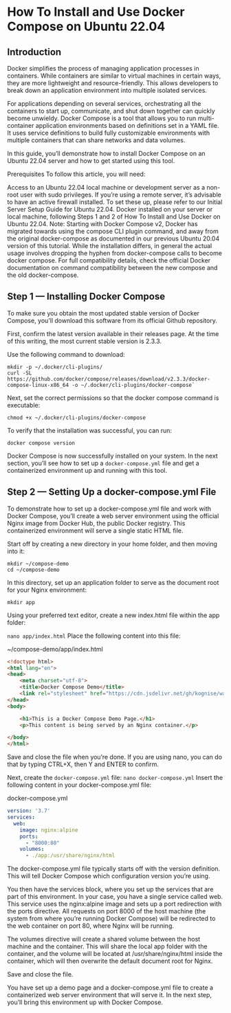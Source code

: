 # How To Install and Use Docker Compose on Ubuntu 22.04

## Introduction
Docker simplifies the process of managing application processes in containers. While containers are similar to virtual machines in certain ways, they are more lightweight and resource-friendly. This allows developers to break down an application environment into multiple isolated services.

For applications depending on several services, orchestrating all the containers to start up, communicate, and shut down together can quickly become unwieldy. Docker Compose is a tool that allows you to run multi-container application environments based on definitions set in a YAML file. It uses service definitions to build fully customizable environments with multiple containers that can share networks and data volumes.

In this guide, you’ll demonstrate how to install Docker Compose on an Ubuntu 22.04 server and how to get started using this tool.

Prerequisites
To follow this article, you will need:

Access to an Ubuntu 22.04 local machine or development server as a non-root user with sudo privileges. If you’re using a remote server, it’s advisable to have an active firewall installed. To set these up, please refer to our Initial Server Setup Guide for Ubuntu 22.04.
Docker installed on your server or local machine, following Steps 1 and 2 of How To Install and Use Docker on Ubuntu 22.04.
Note: Starting with Docker Compose v2, Docker has migrated towards using the compose CLI plugin command, and away from the original docker-compose as documented in our previous Ubuntu 20.04 version of this tutorial. While the installation differs, in general the actual usage involves dropping the hyphen from docker-compose calls to become docker compose. For full compatibility details, check the official Docker documentation on command compatibility between the new compose and the old docker-compose.

## Step 1 — Installing Docker Compose
To make sure you obtain the most updated stable version of Docker Compose, you’ll download this software from its official Github repository.

First, confirm the latest version available in their releases page. At the time of this writing, the most current stable version is 2.3.3.

Use the following command to download:
```
mkdir -p ~/.docker/cli-plugins/
curl -SL https://github.com/docker/compose/releases/download/v2.3.3/docker-compose-linux-x86_64 -o ~/.docker/cli-plugins/docker-compose`
```
Next, set the correct permissions so that the docker compose command is executable:

`chmod +x ~/.docker/cli-plugins/docker-compose`

To verify that the installation was successful, you can run:

`docker compose version`

Docker Compose is now successfully installed on your system. In the next section, you’ll see how to set up a `docker-compose.yml` file and get a containerized environment up and running with this tool.

## Step 2 — Setting Up a docker-compose.yml File
To demonstrate how to set up a docker-compose.yml file and work with Docker Compose, you’ll create a web server environment using the official Nginx image from Docker Hub, the public Docker registry. This containerized environment will serve a single static HTML file.

Start off by creating a new directory in your home folder, and then moving into it:
```
mkdir ~/compose-demo
cd ~/compose-demo
```
In this directory, set up an application folder to serve as the document root for your Nginx environment:

`mkdir app`

Using your preferred text editor, create a new index.html file within the app folder:

`nano app/index.html`
Place the following content into this file:

~/compose-demo/app/index.html
``` html
<!doctype html>
<html lang="en">
<head>
    <meta charset="utf-8">
    <title>Docker Compose Demo</title>
    <link rel="stylesheet" href="https://cdn.jsdelivr.net/gh/kognise/water.css@latest/dist/dark.min.css">
</head>
<body>

    <h1>This is a Docker Compose Demo Page.</h1>
    <p>This content is being served by an Nginx container.</p>

</body>
</html>
```
Save and close the file when you’re done. If you are using nano, you can do that by typing CTRL+X, then Y and ENTER to confirm.

Next, create the `docker-compose.yml` file:
`nano docker-compose.yml`
Insert the following content in your docker-compose.yml file:

docker-compose.yml
``` yml
version: '3.7'
services:
  web:
    image: nginx:alpine
    ports:
      - "8000:80"
    volumes:
      - ./app:/usr/share/nginx/html
```
The docker-compose.yml file typically starts off with the version definition. This will tell Docker Compose which configuration version you’re using.

You then have the services block, where you set up the services that are part of this environment. In your case, you have a single service called web. This service uses the nginx:alpine image and sets up a port redirection with the ports directive. All requests on port 8000 of the host machine (the system from where you’re running Docker Compose) will be redirected to the web container on port 80, where Nginx will be running.

The volumes directive will create a shared volume between the host machine and the container. This will share the local app folder with the container, and the volume will be located at /usr/share/nginx/html inside the container, which will then overwrite the default document root for Nginx.

Save and close the file.

You have set up a demo page and a docker-compose.yml file to create a containerized web server environment that will serve it. In the next step, you’ll bring this environment up with Docker Compose.
